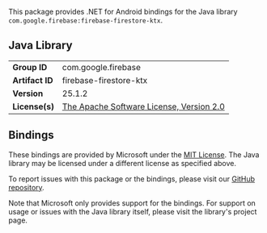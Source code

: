 This package provides .NET for Android bindings for the Java library `com.google.firebase:firebase-firestore-ktx`.

## Java Library

| | |
|-|-|
| **Group ID** | com.google.firebase |
| **Artifact ID** | firebase-firestore-ktx |
| **Version** | 25.1.2 |
| **License(s)** | [The Apache Software License, Version 2.0](http://www.apache.org/licenses/LICENSE-2.0.txt) |

## Bindings

These bindings are provided by Microsoft under the [MIT License](https://opensource.org/licenses/MIT). The Java
library may be licensed under a different license as specified above.

To report issues with this package or the bindings, please visit our [GitHub repository](https://aka.ms/android-libraries).

Note that Microsoft only provides support for the bindings. For support on
usage or issues with the Java library itself, please visit the library's project page.
